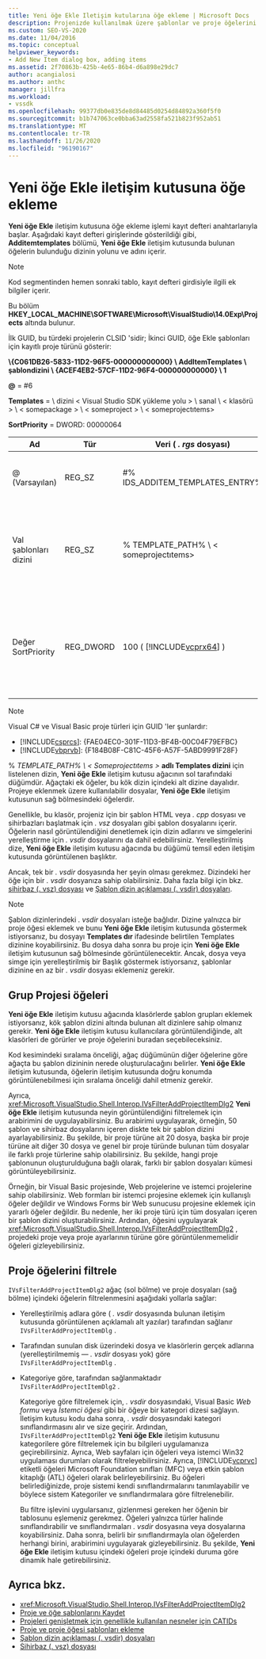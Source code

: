 ```yaml
---
title: Yeni öğe Ekle Iletişim kutularına öğe ekleme | Microsoft Docs
description: Projenizde kullanılmak üzere şablonlar ve proje öğelerini görüntüleyebilmeniz için Visual Studio 'daki yeni öğe Ekle iletişim kutusuna nasıl öğe ekleneceğini öğrenin.
ms.custom: SEO-VS-2020
ms.date: 11/04/2016
ms.topic: conceptual
helpviewer_keywords:
- Add New Item dialog box, adding items
ms.assetid: 2f70863b-425b-4e65-86b4-d6a898e29dc7
author: acangialosi
ms.author: anthc
manager: jillfra
ms.workload:
- vssdk
ms.openlocfilehash: 99377db0e835de8d84485d0254d84892a360f5f0
ms.sourcegitcommit: b1b747063ce0bba63ad2558fa521b823f952ab51
ms.translationtype: MT
ms.contentlocale: tr-TR
ms.lasthandoff: 11/26/2020
ms.locfileid: "96190167"
---
```

# <a name="add-items-to-the-add-new-item-dialog-box"></a>Yeni öğe Ekle iletişim kutusuna öğe ekleme
**Yeni öğe Ekle** iletişim kutusuna öğe ekleme işlemi kayıt defteri anahtarlarıyla başlar. Aşağıdaki kayıt defteri girişlerinde gösterildiği gibi, **Additemtemplates** bölümü, **Yeni öğe Ekle** iletişim kutusunda bulunan öğelerin bulunduğu dizinin yolunu ve adını içerir.

> [!NOTE]
> Kod segmentinden hemen sonraki tablo, kayıt defteri girdisiyle ilgili ek bilgiler içerir.

 Bu bölüm **HKEY_LOCAL_MACHINE\SOFTWARE\Microsoft\VisualStudio\14.0Exp\Projects** altında bulunur.

 İlk GUID, bu türdeki projelerin CLSID 'sidir; İkinci GUID, öğe Ekle şablonları için kayıtlı proje türünü gösterir:

 **\\{C061DB26-5833-11D2-96F5-000000000000} \\ AddItemTemplates \\ şablondizini \\ {ACEF4EB2-57CF-11D2-96F4-000000000000} \\ 1**

 **@** = #6

 **Templates**  =  \\ dizini &lt; Visual Studio SDK yükleme yolu &gt; \\ sanal \\ &lt; klasörü &gt; \\ &lt; somepackage &gt; \\ &lt; someproject &gt; \\ &lt; someprojectıtems&gt;

 **SortPriority** = DWORD: 00000064

| Ad | Tür | Veri ( *. rgs* dosyası) | Açıklama |
|------------------|-----------| - | - |
| @ (Varsayılan) | REG_SZ | #% IDS_ADDITEM_TEMPLATES_ENTRY% | **Öğe şablonları eklemek** IÇIN kaynak kimliği. |
| Val şablonları dizini | REG_SZ | % TEMPLATE_PATH% \\ &lt; someprojectıtems&gt; | **Yeni öğe Ekle** sihirbazının iletişim kutusunda görünen proje öğelerinin yolu. |
| Değer SortPriority | REG_DWORD | 100 ( [!INCLUDE[vcprx64](../../extensibility/internals/includes/vcprx64_md.md)] ) | **Yeni öğe Ekle** iletişim kutusunda gösterilecek dosyaların ağaç düğümündeki sıralama düzenini belirler. |

> [!NOTE]
> Visual C# ve Visual Basic proje türleri için GUID 'ler şunlardır:
> - [!INCLUDE[csprcs](../../data-tools/includes/csprcs_md.md)]: {FAE04EC0-301F-11D3-BF4B-00C04F79EFBC}
> - [!INCLUDE[vbprvb](../../code-quality/includes/vbprvb_md.md)]: {F184B08F-C81C-45F6-A57F-5ABD9991F28F}

 % *TEMPLATE_PATH% \\ &lt; Someprojectıtems &gt;* **adlı Templates dizini** için listelenen dizin, **Yeni öğe Ekle** iletişim kutusu ağacının sol tarafındaki düğümdür. Ağaçtaki ek öğeler, bu kök dizin içindeki alt dizine dayalıdır. Projeye eklenmek üzere kullanılabilir dosyalar, **Yeni öğe Ekle** iletişim kutusunun sağ bölmesindeki öğelerdir.

 Genellikle, bu klasör, projeniz için bir şablon HTML veya *. cpp* dosyası ve sihirbazları başlatmak için *. vsz* dosyaları gibi şablon dosyalarını içerir. Öğelerin nasıl görüntülendiğini denetlemek için dizin adlarını ve simgelerini yerelleştirme için *. vsdir* dosyalarını da dahil edebilirsiniz. Yerelleştirilmiş dize, **Yeni öğe Ekle** iletişim kutusu ağacında bu düğümü temsil eden iletişim kutusunda görüntülenen başlıktır.

 Ancak, tek bir *. vsdir* dosyasında her şeyin olması gerekmez. Dizindeki her öğe için bir *. vsdir* dosyanıza sahip olabilirsiniz. Daha fazla bilgi için bkz. [sihirbaz (. vsz) dosyası](../../extensibility/internals/wizard-dot-vsz-file.md) ve [Şablon dizin açıklaması (. vsdir) dosyaları](../../extensibility/internals/template-directory-description-dot-vsdir-files.md).

> [!NOTE]
> Şablon dizinlerindeki *. vsdir* dosyaları isteğe bağlıdır. Dizine yalnızca bir proje öğesi eklemek ve bunu **Yeni öğe Ekle** iletişim kutusunda göstermek istiyorsanız, bu dosyayı **Templates dır** ifadesinde belirtilen Templates dizinine koyabilirsiniz. Bu dosya daha sonra bu proje için **Yeni öğe Ekle** iletişim kutusunun sağ bölmesinde görüntülenecektir. Ancak, dosya veya simge için yerelleştirilmiş bir Başlık göstermek istiyorsanız, şablonlar dizinine en az bir *. vsdir* dosyası eklemeniz gerekir.

## <a name="group-project-items"></a>Grup Projesi öğeleri
 **Yeni öğe Ekle** iletişim kutusu ağacında klasörlerde şablon grupları eklemek istiyorsanız, kök şablon dizini altında bulunan alt dizinlere sahip olmanız gerekir. **Yeni öğe Ekle** iletişim kutusu kullanıcılara görüntülendiğinde, alt klasörleri de görürler ve proje öğelerini buradan seçebileceksiniz.

 Kod kesimindeki sıralama önceliği, ağaç düğümünün diğer öğelerine göre ağaçta bu şablon dizininin nerede oluşturulacağını belirler. **Yeni öğe Ekle** iletişim kutusunda, öğelerin iletişim kutusunda doğru konumda görüntülenebilmesi için sıralama önceliği dahil etmeniz gerekir.

 Ayrıca, <xref:Microsoft.VisualStudio.Shell.Interop.IVsFilterAddProjectItemDlg2> **Yeni öğe Ekle** iletişim kutusunda neyin görüntülendiğini filtrelemek için arabirimini de uygulayabilirsiniz. Bu arabirimi uygulayarak, örneğin, 50 şablon ve sihirbaz dosyalarını içeren diskte tek bir şablon dizini ayarlayabilirsiniz. Bu şekilde, bir proje türüne ait 20 dosya, başka bir proje türüne ait diğer 30 dosya ve genel bir proje türünde bulunan tüm dosyalar ile farklı proje türlerine sahip olabilirsiniz. Bu şekilde, hangi proje şablonunun oluşturulduğuna bağlı olarak, farklı bir şablon dosyaları kümesi görüntüleyebilirsiniz.

 Örneğin, bir Visual Basic projesinde, Web projelerine ve istemci projelerine sahip olabilirsiniz. Web formları bir istemci projesine eklemek için kullanışlı öğeler değildir ve Windows Forms bir Web sunucusu projesine eklemek için yararlı öğeler değildir. Bu nedenle, her iki proje türü için tüm dosyaları içeren bir şablon dizini oluşturabilirsiniz. Ardından, öğesini uygulayarak <xref:Microsoft.VisualStudio.Shell.Interop.IVsFilterAddProjectItemDlg2> , projedeki proje veya proje ayarlarının türüne göre görüntülenmemelidir öğeleri gizleyebilirsiniz.

## <a name="filter-project-items"></a>Proje öğelerini filtrele
 `IVsFilterAddProjectItemDlg2` ağaç (sol bölme) ve proje dosyaları (sağ bölme) içindeki öğelerin filtrelenmesini aşağıdaki yollarla sağlar:

- Yerelleştirilmiş adlara göre ( *. vsdir* dosyasında bulunan iletişim kutusunda görüntülenen açıklamalı alt yazılar) tarafından sağlanır `IVsFilterAddProjectItemDlg` .

- Tarafından sunulan disk üzerindeki dosya ve klasörlerin gerçek adlarına (yerelleştirilmemiş — *. vsdir* dosyası yok) göre `IVsFilterAddProjectItemDlg` .

- Kategoriye göre, tarafından sağlanmaktadır `IVsFilterAddProjectItemDlg2` .

  Kategoriye göre filtrelemek için, *. vsdir* dosyasındaki, Visual Basic *Web formu* veya *İstemci öğesi* gibi bir öğeye bir kategori dizesi sağlayın. İletişim kutusu kodu daha sonra, *. vsdir* dosyasındaki kategori sınıflandırmasını alır ve size geçirir. Ardından, `IVsFilterAddProjectItemDlg2` **Yeni öğe Ekle** iletişim kutusunu kategorilere göre filtrelemek için bu bilgileri uygulamanıza geçirebilirsiniz. Ayrıca, Web sayfaları için öğeleri veya istemci Win32 uygulaması durumları olarak filtreleyebilirsiniz. Ayrıca, [!INCLUDE[vcprvc](../../code-quality/includes/vcprvc_md.md)] etiketli öğeleri Microsoft Foundation sınıfları (MFC) veya etkin şablon kitaplığı (ATL) öğeleri olarak belirleyebilirsiniz. Bu öğeleri belirlediğinizde, proje sistemi kendi sınıflandırmalarını tanımlayabilir ve böylece sistem Kategoriler ve sınıflandırmalara göre filtrelenebilir.

  Bu filtre işlevini uygularsanız, gizlenmesi gereken her öğenin bir tablosunu eşlemeniz gerekmez. Öğeleri yalnızca türler halinde sınıflandırabilir ve sınıflandırmaları *. vsdir* dosyasına veya dosyalarına koyabilirsiniz. Daha sonra, belirli bir sınıflandırmayla olan öğelerden herhangi birini, arabirimini uygulayarak gizleyebilirsiniz. Bu şekilde, **Yeni öğe Ekle** iletişim kutusu içindeki öğeleri proje içindeki duruma göre dinamik hale getirebilirsiniz.

## <a name="see-also"></a>Ayrıca bkz.
- <xref:Microsoft.VisualStudio.Shell.Interop.IVsFilterAddProjectItemDlg2>
- [Proje ve öğe şablonlarını Kaydet](../../extensibility/internals/registering-project-and-item-templates.md)
- [Projeleri genişletmek için genellikle kullanılan nesneler için CATIDs](../../extensibility/internals/catids-for-objects-that-are-typically-used-to-extend-projects.md)
- [Proje ve proje öğesi şablonları ekleme](../../extensibility/internals/adding-project-and-project-item-templates.md)
- [Şablon dizin açıklaması (. vsdir) dosyaları](../../extensibility/internals/template-directory-description-dot-vsdir-files.md)
- [Sihirbaz (. vsz) dosyası](../../extensibility/internals/wizard-dot-vsz-file.md)
